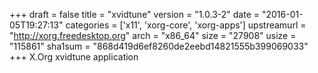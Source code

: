 +++
draft = false
title = "xvidtune"
version = "1.0.3-2"
date = "2016-01-05T19:27:13"
categories = ['x11', 'xorg-core', 'xorg-apps']
upstreamurl = "http://xorg.freedesktop.org"
arch = "x86_64"
size = "27908"
usize = "115861"
sha1sum = "868d419d6ef8260de2eebd14821555b399069033"
+++
X.Org xvidtune application